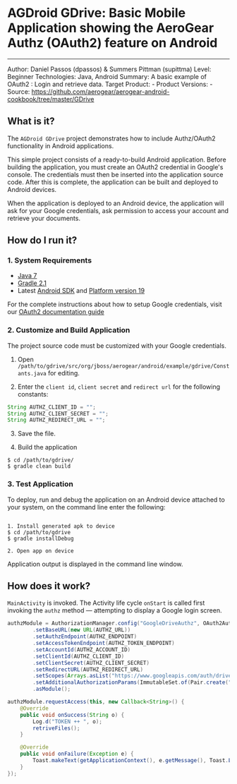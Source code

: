 # AGDroid GDrive: Basic Mobile Application showing the AeroGear Authz (OAuth2) feature on Android
---------
Author: Daniel Passos (dpassos) & Summers Pittman (supittma)
Level: Beginner
Technologies: Java, Android
Summary: A basic example of OAuth2 : Login and retrieve data.
Target Product: -
Product Versions: -
Source: https://github.com/aerogear/aerogear-android-cookbook/tree/master/GDrive

## What is it?

The ```AGDroid GDrive``` project demonstrates how to include Authz/OAuth2 functionality in Android applications.

This simple project consists of a ready-to-build Android application. Before building the application, you must create an OAuth2 credential in Google's console. The credentials must then be inserted into the application source code. After this is complete, the application can be built and deployed to Android devices.

When the application is deployed to an Android device, the application will ask for your Google credentials, ask permission to access your account and retrieve your documents.

## How do I run it?

### 1. System Requirements

* [Java 7](http://www.oracle.com/technetwork/java/javase/downloads/index.html)
* [Gradle 2.1](http://www.gradle.org/)
* Latest [Android SDK](https://developer.android.com/sdk/index.html) and [Platform version 19](http://developer.android.com/tools/revisions/platforms.html)

For the complete instructions about how to setup Google credentials, visit our [OAuth2 documentation guide](https://aerogear.org/docs/guides/security/oauth2-guide/#Google)

### 2. Customize and Build Application

The project source code must be customized with your Google credentials.

1) Open ```/path/to/gdrive/src/org/jboss/aerogear/android/example/gdrive/Constants.java``` for editing.

2) Enter the ```client id```, ```client secret``` and ```redirect url``` for the following constants:

```java
String AUTHZ_CLIENT_ID = "";
String AUTHZ_CLIENT_SECRET = "";
String AUTHZ_REDIRECT_URL = "";
```
3) Save the file.

4) Build the application
```shell
$ cd /path/to/gdrive/
$ gradle clean build
```

### 3. Test Application

To deploy, run and debug the application on an Android device attached to your system, on the command line enter the following:

```shell

1. Install generated apk to device
$ cd /path/to/gdrive
$ gradle installDebug

2. Open app on device

```

Application output is displayed in the command line window.

## How does it work?

```MainActivity``` is invoked. The Activity life cycle ```onStart``` is called first invoking the ```authz``` method — attempting to display a Google login screen.

```java
authzModule = AuthorizationManager.config("GoogleDriveAuthz", OAuth2AuthorizationConfiguration.class)
        .setBaseURL(new URL(AUTHZ_URL))
        .setAuthzEndpoint(AUTHZ_ENDPOINT)
        .setAccessTokenEndpoint(AUTHZ_TOKEN_ENDPOINT)
        .setAccountId(AUTHZ_ACCOUNT_ID)
        .setClientId(AUTHZ_CLIENT_ID)
        .setClientSecret(AUTHZ_CLIENT_SECRET)
        .setRedirectURL(AUTHZ_REDIRECT_URL)
        .setScopes(Arrays.asList("https://www.googleapis.com/auth/drive"))
        .setAdditionalAuthorizationParams(ImmutableSet.of(Pair.create("access_type", "offline")))
        .asModule();

authzModule.requestAccess(this, new Callback<String>() {
    @Override
    public void onSuccess(String o) {
        Log.d("TOKEN ++ ", o);
        retriveFiles();
    }

    @Override
    public void onFailure(Exception e) {
        Toast.makeText(getApplicationContext(), e.getMessage(), Toast.LENGTH_LONG).show();
    }
});
```
